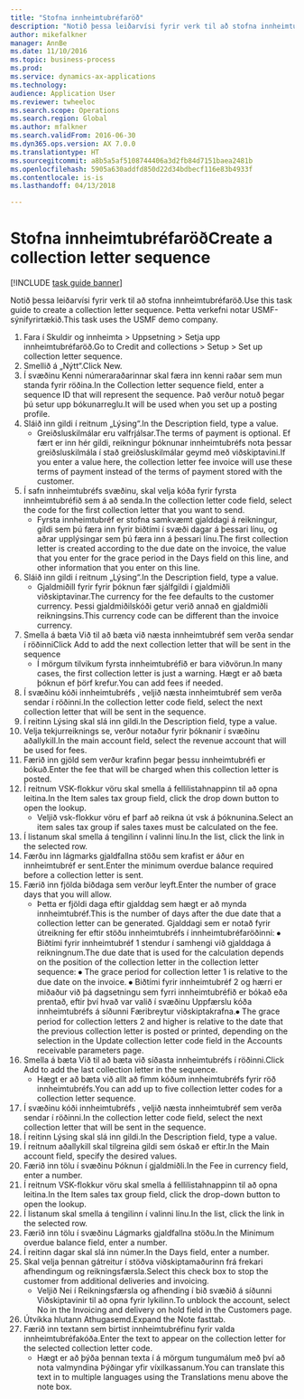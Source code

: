 ```yaml
--- 
title: "Stofna innheimtubréfaröð"
description: "Notið þessa leiðarvísi fyrir verk til að stofna innheimtubréfaröð."
author: mikefalkner
manager: AnnBe
ms.date: 11/10/2016
ms.topic: business-process
ms.prod: 
ms.service: dynamics-ax-applications
ms.technology: 
audience: Application User
ms.reviewer: twheeloc
ms.search.scope: Operations
ms.search.region: Global
ms.author: mfalkner
ms.search.validFrom: 2016-06-30
ms.dyn365.ops.version: AX 7.0.0
ms.translationtype: HT
ms.sourcegitcommit: a8b5a5af5108744406a3d2fb84d7151baea2481b
ms.openlocfilehash: 5905a630addfd850d22d34bdbecf116e83b4933f
ms.contentlocale: is-is
ms.lasthandoff: 04/13/2018

---
```

# <a name="create-a-collection-letter-sequence"></a><span data-ttu-id="ca506-103">Stofna innheimtubréfaröð</span><span class="sxs-lookup"><span data-stu-id="ca506-103">Create a collection letter sequence</span></span>

[!INCLUDE [task guide banner](../../includes/task-guide-banner.md)]

<span data-ttu-id="ca506-104">Notið þessa leiðarvísi fyrir verk til að stofna innheimtubréfaröð.</span><span class="sxs-lookup"><span data-stu-id="ca506-104">Use this task guide to create a collection letter sequence.</span></span> <span data-ttu-id="ca506-105">Þetta verkefni notar USMF-sýnifyrirtækið.</span><span class="sxs-lookup"><span data-stu-id="ca506-105">This task uses the USMF demo company.</span></span>

1. <span data-ttu-id="ca506-106">Fara í Skuldir og innheimta > Uppsetning > Setja upp innheimtubréfaröð.</span><span class="sxs-lookup"><span data-stu-id="ca506-106">Go to Credit and collections > Setup > Set up collection letter sequence.</span></span>
2. <span data-ttu-id="ca506-107">Smellið á „Nýtt“.</span><span class="sxs-lookup"><span data-stu-id="ca506-107">Click New.</span></span>
3. <span data-ttu-id="ca506-108">Í svæðinu Kenni númeraraðarinnar skal færa inn kenni raðar sem mun standa fyrir röðina.</span><span class="sxs-lookup"><span data-stu-id="ca506-108">In the Collection letter sequence field, enter a sequence ID that will represent the sequence.</span></span> <span data-ttu-id="ca506-109">Það verður notuð þegar þú setur upp bókunarreglu.</span><span class="sxs-lookup"><span data-stu-id="ca506-109">It will be used when you set up a posting profile.</span></span>
4. <span data-ttu-id="ca506-110">Sláið inn gildi í reitnum „Lýsing“.</span><span class="sxs-lookup"><span data-stu-id="ca506-110">In the Description field, type a value.</span></span>
    * <span data-ttu-id="ca506-111">Greiðsluskilmálar eru valfrjálsar.</span><span class="sxs-lookup"><span data-stu-id="ca506-111">The terms of payment is optional.</span></span> <span data-ttu-id="ca506-112">Ef fært er inn hér gildi, reikningur þóknunar innheimtubréfs nota þessar greiðsluskilmála í stað greiðsluskilmálar geymd með viðskiptavini.</span><span class="sxs-lookup"><span data-stu-id="ca506-112">If you enter a value here, the collection letter fee invoice will use these terms of payment instead of the terms of payment stored with the customer.</span></span>  
5. <span data-ttu-id="ca506-113">Í safn innheimtubréfs svæðinu, skal velja kóða fyrir fyrsta innheimtubréfið sem á að senda.</span><span class="sxs-lookup"><span data-stu-id="ca506-113">In the collection letter code field, select the code for the first collection letter that you want to send.</span></span>
    * <span data-ttu-id="ca506-114">Fyrsta innheimtubréf er stofna samkvæmt gjalddagi á reikningur, gildi sem þú færa inn fyrir biðtími í svæði dagar á þessari línu, og aðrar upplýsingar sem þú færa inn á þessari línu.</span><span class="sxs-lookup"><span data-stu-id="ca506-114">The first collection letter is created according to the due date on the invoice, the value that you enter for the grace period in the Days field on this line, and other information that you enter on this line.</span></span>  
6. <span data-ttu-id="ca506-115">Sláið inn gildi í reitnum „Lýsing“.</span><span class="sxs-lookup"><span data-stu-id="ca506-115">In the Description field, type a value.</span></span>
    * <span data-ttu-id="ca506-116">Gjaldmiðill fyrir fyrir þóknun fær sjálfgildi í gjaldmiðli viðskiptavinar.</span><span class="sxs-lookup"><span data-stu-id="ca506-116">The currency for the fee defaults to the customer currency.</span></span> <span data-ttu-id="ca506-117">Þessi gjaldmiðilskóði getur verið annað en gjaldmiðli reikningsins.</span><span class="sxs-lookup"><span data-stu-id="ca506-117">This currency code can be different than the invoice currency.</span></span>  
7. <span data-ttu-id="ca506-118">Smella á bæta Við til að bæta við næsta innheimtubréf sem verða sendar í röðinni</span><span class="sxs-lookup"><span data-stu-id="ca506-118">Click Add to add the next collection letter that will be sent in the sequence</span></span>
    * <span data-ttu-id="ca506-119">Í mörgum tilvikum fyrsta innheimtubréfið er bara viðvörun.</span><span class="sxs-lookup"><span data-stu-id="ca506-119">In many cases, the first collection letter is just a warning.</span></span> <span data-ttu-id="ca506-120">Hægt er að bæta þóknun ef þörf krefur.</span><span class="sxs-lookup"><span data-stu-id="ca506-120">You can add fees if needed.</span></span>  
8. <span data-ttu-id="ca506-121">Í svæðinu kóði innheimtubréfs , veljið næsta innheimtubréf sem verða sendar í röðinni.</span><span class="sxs-lookup"><span data-stu-id="ca506-121">In the collection letter code field, select the next collection letter that will be sent in the sequence.</span></span>
9. <span data-ttu-id="ca506-122">Í reitinn Lýsing skal slá inn gildi.</span><span class="sxs-lookup"><span data-stu-id="ca506-122">In the Description field, type a value.</span></span>
10. <span data-ttu-id="ca506-123">Velja tekjurreiknings se, verður notaður fyrir þóknanir í svæðinu aðallykill.</span><span class="sxs-lookup"><span data-stu-id="ca506-123">In the main account field, select the revenue account that will be used for fees.</span></span>
11. <span data-ttu-id="ca506-124">Færið inn gjöld sem verður krafinn þegar þessu innheimtubréfi er bókuð.</span><span class="sxs-lookup"><span data-stu-id="ca506-124">Enter the fee that will be charged when this collection letter is posted.</span></span>
12. <span data-ttu-id="ca506-125">Í reitnum VSK-flokkur vöru skal smella á fellilistahnappinn til að opna leitina.</span><span class="sxs-lookup"><span data-stu-id="ca506-125">In the Item sales tax group field, click the drop down button to open the lookup.</span></span>
    * <span data-ttu-id="ca506-126">Veljið vsk-flokkur vöru ef þarf að reikna út vsk á þóknunina.</span><span class="sxs-lookup"><span data-stu-id="ca506-126">Select an item sales tax group if sales taxes must be calculated on the fee.</span></span>  
13. <span data-ttu-id="ca506-127">Í listanum skal smella á tengilinn í valinni línu.</span><span class="sxs-lookup"><span data-stu-id="ca506-127">In the list, click the link in the selected row.</span></span>
14. <span data-ttu-id="ca506-128">Færðu inn lágmarks gjaldfallna stöðu sem krafist er áður en innheimtubréf er sent.</span><span class="sxs-lookup"><span data-stu-id="ca506-128">Enter the minimum overdue balance required before a collection letter is sent.</span></span>
15. <span data-ttu-id="ca506-129">Færið inn fjölda biðdaga sem verður leyft.</span><span class="sxs-lookup"><span data-stu-id="ca506-129">Enter the number of grace days that you will allow.</span></span>
    * <span data-ttu-id="ca506-130">Þetta er fjöldi daga eftir gjalddag sem hægt er að mynda innheimtubréf.</span><span class="sxs-lookup"><span data-stu-id="ca506-130">This is the number of days after the due date that a collection letter can be generated.</span></span> <span data-ttu-id="ca506-131">Gjalddagi sem er notað fyrir útreikning fer eftir stöðu innheimtubréfs í innheimtubréfaröðinni: ⦁ Biðtími fyrir innheimtubréf 1 stendur í samhengi við gjalddaga á reikningnum.</span><span class="sxs-lookup"><span data-stu-id="ca506-131">The due date that is used for the calculation depends on the position of the collection letter in the collection letter sequence:   ⦁    The grace period for collection letter 1 is relative to the due date on the invoice.</span></span>  <span data-ttu-id="ca506-132">⦁ Biðtími fyrir innheimtubréf 2 og hærri er miðaður við þá dagsetningu sem fyrri innheimtubréfið er bókað eða prentað, eftir því hvað var valið í svæðinu Uppfærslu kóða innheimtubréfs á síðunni Færibreytur viðskiptakrafna.</span><span class="sxs-lookup"><span data-stu-id="ca506-132">⦁ The grace period for collection letters 2 and higher is relative to the date that the previous collection letter is posted or printed, depending on the selection in the Update collection letter code field in the Accounts receivable parameters page.</span></span>  
16. <span data-ttu-id="ca506-133">Smella á bæta Við til að bæta við síðasta innheimtubréfs í röðinni.</span><span class="sxs-lookup"><span data-stu-id="ca506-133">Click Add to add the last collection letter in the sequence.</span></span>
    * <span data-ttu-id="ca506-134">Hægt er að bæta við allt að fimm kóðum innheimtubréfs fyrir röð innheimtubréfs.</span><span class="sxs-lookup"><span data-stu-id="ca506-134">You can add up to five collection letter codes for a collection letter sequence.</span></span>  
17. <span data-ttu-id="ca506-135">Í svæðinu kóði innheimtubréfs , veljið næsta innheimtubréf sem verða sendar í röðinni.</span><span class="sxs-lookup"><span data-stu-id="ca506-135">In the collection letter code field, select the next collection letter that will be sent in the sequence.</span></span>
18. <span data-ttu-id="ca506-136">Í reitinn Lýsing skal slá inn gildi.</span><span class="sxs-lookup"><span data-stu-id="ca506-136">In the Description field, type a value.</span></span>
19. <span data-ttu-id="ca506-137">Í reitnum aðallykill skal tilgreina gildi sem óskað er eftir.</span><span class="sxs-lookup"><span data-stu-id="ca506-137">In the Main account field, specify the desired values.</span></span>
20. <span data-ttu-id="ca506-138">Færið inn tölu í svæðinu Þóknun í gjaldmiðli.</span><span class="sxs-lookup"><span data-stu-id="ca506-138">In the Fee in currency field, enter a number.</span></span>
21. <span data-ttu-id="ca506-139">Í reitnum VSK-flokkur vöru skal smella á fellilistahnappinn til að opna leitina.</span><span class="sxs-lookup"><span data-stu-id="ca506-139">In the Item sales tax group field, click the drop-down button to open the lookup.</span></span>
22. <span data-ttu-id="ca506-140">Í listanum skal smella á tengilinn í valinni línu.</span><span class="sxs-lookup"><span data-stu-id="ca506-140">In the list, click the link in the selected row.</span></span>
23. <span data-ttu-id="ca506-141">Færið inn tölu í svæðinu Lágmarks gjaldfallna stöðu.</span><span class="sxs-lookup"><span data-stu-id="ca506-141">In the Minimum overdue balance field, enter a number.</span></span>
24. <span data-ttu-id="ca506-142">Í reitinn dagar skal slá inn númer.</span><span class="sxs-lookup"><span data-stu-id="ca506-142">In the Days field, enter a number.</span></span>
25. <span data-ttu-id="ca506-143">Skal velja þennan gátreitur í stöðva viðskiptamaðurinn frá frekari afhendingum og reikningsfærsla.</span><span class="sxs-lookup"><span data-stu-id="ca506-143">Select this check box to stop the customer from additional deliveries and invoicing.</span></span>
    * <span data-ttu-id="ca506-144">Veljið Nei í Reikningsfærsla og afhending í bið svæðið á síðunni Viðskiptavinir til að opna fyrir lykilinn.</span><span class="sxs-lookup"><span data-stu-id="ca506-144">To unblock the account, select No in the Invoicing and delivery on hold field in the Customers page.</span></span>  
26. <span data-ttu-id="ca506-145">Útvíkka hlutann Athugasemd.</span><span class="sxs-lookup"><span data-stu-id="ca506-145">Expand the Note fasttab.</span></span>
27. <span data-ttu-id="ca506-146">Færið inn textann sem birtist innheimtubréfinu fyrir valda innheimtubréfakóða.</span><span class="sxs-lookup"><span data-stu-id="ca506-146">Enter the text to appear on the collection letter for the selected collection letter code.</span></span>
    * <span data-ttu-id="ca506-147">Hægt er að þýða þennan texta í á mörgum tungumálum með því að nota valmyndina Þýðingar yfir víxilkassanum.</span><span class="sxs-lookup"><span data-stu-id="ca506-147">You can translate this text in to multiple languages using the Translations menu above the note box.</span></span>  


